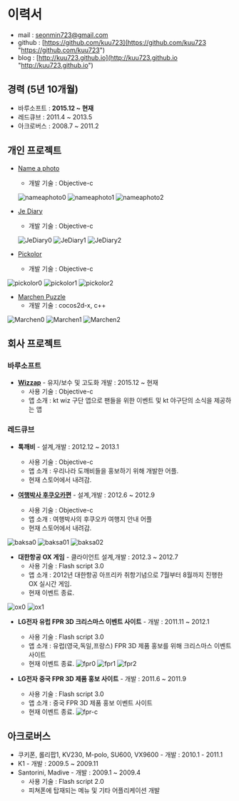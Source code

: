 

# 이력서
* mail : seonmin723@gmail.com
* github : [https://github.com/kuu723](https://github.com/kuu723 "https://github.com/kuu723")
* blog : [http://kuu723.github.io](http://kuu723.github.io "http://kuu723.github.io")

## 경력 (5년 10개월)
* 바루소프트 : __2015.12 ~ 현재__
* 레드큐브 : 2011.4 ~ 2013.5
* 아크로버스 : 2008.7 ~ 2011.2

## 개인 프로젝트
* [Name a photo][1]
	- 개발 기술 : Objective-c
	
	![nameaphoto0](https://raw.githubusercontent.com/kuu723/resume/master/images/hello/nameaphoto_0.PNG)    ![nameaphoto1](https://raw.githubusercontent.com/kuu723/resume/master/images/hello/nameaphoto_1.PNG)	![nameaphoto2](https://raw.githubusercontent.com/kuu723/resume/master/images/hello/nameaphoto_2.PNG)
* [Je Diary][3]
	- 개발 기술 : Objective-c
	
	![JeDiary0](https://raw.githubusercontent.com/kuu723/resume/master/images/hello/JeDiary_0.png)    ![JeDiary1](https://raw.githubusercontent.com/kuu723/resume/master/images/hello/JeDiary_1.png)	![JeDiary2](https://raw.githubusercontent.com/kuu723/resume/master/images/hello/JeDiary_2.png)
* [Pickolor][4]
	- 개발 기술 : Objective-c
	
![pickolor0](https://raw.githubusercontent.com/kuu723/resume/master/images/hello/picolor_0.jpeg)    ![pickolor1](https://raw.githubusercontent.com/kuu723/resume/master/images/hello/picolor_1.jpeg)	![pickolor2](https://raw.githubusercontent.com/kuu723/resume/master/images/hello/picolor_2.jpeg)
* [Marchen Puzzle][2]
	- 개발 기술 : cocos2d-x, c++
	
![Marchen0](https://raw.githubusercontent.com/kuu723/resume/master/images/hello/marchen_0.PNG)    ![Marchen1](https://raw.githubusercontent.com/kuu723/resume/master/images/hello/marchen_1.PNG)	![Marchen2](https://raw.githubusercontent.com/kuu723/resume/master/images/hello/marchen_2.PNG)


[1]: https://itunes.apple.com/kr/app/name-a-photo/id553518669?mt=8 "Name a photo"
[2]: https://itunes.apple.com/kr/app/marchen-puzzle/id886107568?mt=8 "Marchen Puzzle"
[3]: https://itunes.apple.com/kr/app/je-diary/id1038888108?mt=8 "Je Diary"
[4]: https://itunes.apple.com/kr/app/pickolor/id1101625575?mt=8 "Pickolor"

## 회사 프로젝트

### 바루소프트
* __[Wizzap][5]__ - 유지/보수 및 고도화 개발 : 2015.12 ~ 현재
	- 사용 기술 : Objective-c
	- 앱 소개 : kt wiz 구단 앱으로 팬들을 위한 이벤트 및 kt 야구단의 소식을 제공하는 앱
 

### 레드큐브
* __톡깨비__ - 설계,개발 : 2012.12 ~ 2013.1
	- 사용 기술 : Objective-c
	- 앱 소개 : 우리나라 도깨비들을 홍보하기 위해 개발한 어플.
	- 현재 스토어에서 내려감.

* __[여행박사 후쿠오카편][6]__ - 설계,개발 : 2012.6 ~ 2012.9
	- 사용 기술 : Objective-c
	- 앱 소개 : 여행박사의 후쿠오카 여행지 안내 어플
	- 현재 스토어에서 내려감.
	
![baksa0](https://raw.githubusercontent.com/kuu723/resume/master/images/redcube/baksa_0.PNG)    ![baksa01](https://raw.githubusercontent.com/kuu723/resume/master/images/redcube/baksa_1.PNG)	![baksa02](https://raw.githubusercontent.com/kuu723/resume/master/images/redcube/baksa_2.PNG)

* __대한항공 OX 게임__ - 클라이언트 설계,개발 : 2012.3 ~ 2012.7
	- 사용 기술 : Flash script 3.0
	- 앱 소개 : 2012년 대한항공 아프리카 취항기념으로 7월부터 8월까지 진행한 OX 실시간 게임.
	- 현재 이벤트 종료.

![ox0](https://raw.githubusercontent.com/kuu723/resume/master/images/pc/quiz_0.jpg)    ![ox1](https://raw.githubusercontent.com/kuu723/resume/master/images/pc/quiz_1.jpg)	

* __LG전자 유럽 FPR 3D 크리스마스 이벤트 사이트__ - 개발 : 2011.11 ~ 2012.1
	- 사용 기술 : Flash script 3.0
	- 앱 소개 : 유럽(영국,독일,프랑스) FPR 3D 제품 홍보를 위해 크리스마스 이벤트 사이트
	- 현재 이벤트 종료.
![fpr0](https://raw.githubusercontent.com/kuu723/resume/master/images/pc/lg_cns_u_0.jpg)	![fpr1](https://raw.githubusercontent.com/kuu723/resume/master/images/pc/lg_cns_u_1.jpg)	![fpr2](https://raw.githubusercontent.com/kuu723/resume/master/images/pc/lg_cns_u_2.jpg)

* __LG전자 중국 FPR 3D 제품 홍보 사이트__ - 개발 : 2011.6 ~ 2011.9
	- 사용 기술 : Flash script 3.0
	- 앱 소개 : 중국 FPR 3D 제품 홍보 이벤트 사이트
	- 현재 이벤트 종료.
![fpr-c](https://raw.githubusercontent.com/kuu723/resume/master/images/pc/lg_cns_cn_0.jpg)

[5]: https://itunes.apple.com/kr/app/wizzap/id975125575?mt=8 "wizzap"
[6]: https://itunes.apple.com/kr/app/yeohaengbagsa-hukuoka/id552870154?mt=8 "여행박사 후쿠오카편"

## 아크로버스
* 쿠키폰, 롤리팝1, KV230, M-polo, SU600, VX9600 - 개발 : 2010.1 - 2011.1
* K1 - 개발 : 2009.5 ~ 2009.11
* Santorini, Madive - 개발 : 2009.1 ~ 2009.4
	- 사용 기술 : Flash script 2.0
	- 피쳐폰에 탑재되는 메뉴 및 기타 어플리케이션 개발